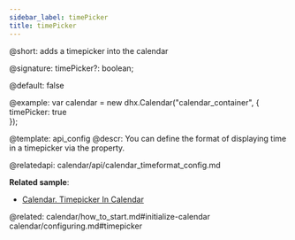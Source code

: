 ```yaml
---
sidebar_label: timePicker
title: timePicker
---          
```


@short: adds a timepicker into the calendar

@signature: timePicker?: boolean;

@default: false

@example: 
var calendar = new dhx.Calendar("calendar_container", {
    timePicker: true      
});


@template:	api_config
@descr: 
You can define the format of displaying time in a timepicker via the [](calendar/api/calendar_timeformat_config.md) property.


@relatedapi:
calendar/api/calendar_timeformat_config.md

**Related sample**:
- [Calendar. Timepicker In Calendar](https://snippet.dhtmlx.com/jkbfb202)

@related: calendar/how_to_start.md#initialize-calendar
calendar/configuring.md#timepicker
